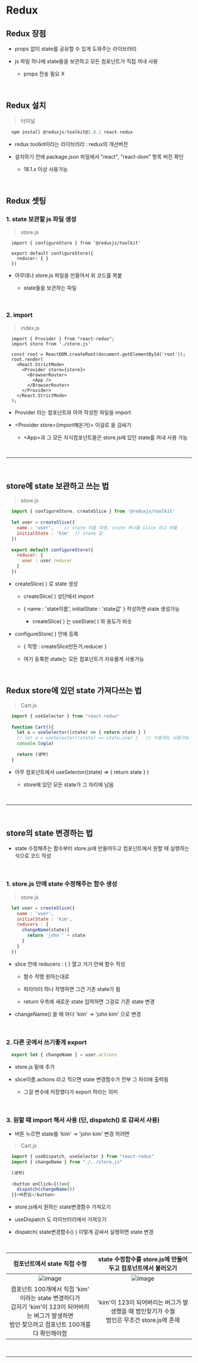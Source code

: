 # Redux

Redux 장점
---
- props 없이 state를 공유할 수 있게 도와주는 라이브러리

- js 파일 하나에 state들을 보관하고 모든 컴포넌트가 직접 꺼내 사용

  - props 전송 필요 X

<br>

Redux 설치
---
> 터미널
```javascript
  npm install @reduxjs/toolkit@1.8.1 react-redux 
```
- redux toolkit이라는 라이브러리 : redux의 개선버전

- 설치하기 전에 package.json 파일에서 "react", "react-dom" 항목 버전 확인

  - 18.1.x 이상 사용가능

<br>

Redux 셋팅
---
### 1. state 보관할 js 파일 생성
> store.js
```javacsript
  import { configureStore } from '@reduxjs/toolkit'
  
  export default configureStore({
    reducer: { }
  }) 
```
- 아무데나 store.js 파일을 만들어서 위 코드를 복붙

  - state들을 보관하는 파일

<br>

### 2. import 
> index.js
```javacsript
  import { Provider } from "react-redux";
  import store from './store.js'
  
  const root = ReactDOM.createRoot(document.getElementById('root'));
  root.render(
    <React.StrictMode>
      <Provider store={store}>
        <BrowserRouter>
          <App />
        </BrowserRouter>
      </Provider>
    </React.StrictMode>
  ); 
```
- Provider 라는 컴포넌트와 아까 작성한 파일을 import 

- \<Provider store={import해온거}> 이걸로 <App/> 을 감싸기

  - \<App>과 그 모든 자식컴포넌트들은 store.js에 있던 state를 꺼내 사용 가능

<br>

---

<br>

store에 state 보관하고 쓰는 법
---
> store.js
```javascript
  import { configureStore, createSlice } from '@reduxjs/toolkit'
  
  let user = createSlice({
    name : 'user',    // state 이름 작명, state 하나를 slice 라고 부름
    initialState : 'kim'  // state 값
  })
  
  export default configureStore({
    reducer: {
      user : user.reducer
    }
  }) 
```
- createSlice( ) 로 state 생성

  - createSlice( ) 상단에서 import
 
  - \{ name : 'state이름', initialState : 'state값' } 작성하면 state 생성가능
 
    - createSlice( ) 는 useState( ) 와 용도가 비슷

- configureStore( ) 안에 등록

  - \{ 작명 : createSlice만든거.reducer }
 
  - 여기 등록한 state는 모든 컴포넌트가 자유롭게 사용가능

<br>

Redux store에 있던 state 가져다쓰는 법
---
> Cart.js
```javascript
  import { useSelector } from "react-redux"
  
  function Cart(){
    let a = useSelector((state) => { return state } )
    // let a = useSelector((state) => state.user )   // 이렇게도 사용가능
    console.log(a)
  
    return (생략)
  }
```
- 아무 컴포넌트에서 useSelector((state) => { return state } )

  - store에 있던 모든 state가 그 자리에 남음

<br>

---

<br>

store의 state 변경하는 법 
---
- state 수정해주는 함수부터 store.js에 만들어두고 컴포넌트에서 원할 때 실행하는 식으로 코드 작성

<br>

### 1. store.js 안에 state 수정해주는 함수 생성
> store.js
```javascript
  let user = createSlice({
    name : 'user',
    initialState : 'kim',
    reducers : {
      changeName(state){
        return 'john ' + state
      }
    }
  }) 
```
- slice 안에 reducers : { } 열고 거기 안에 함수 작성

  - 함수 작명 원하는대로
 
  - 파라미터 하나 작명하면 그건 기존 state가 됨
 
  - return 우측에 새로운 state 입력하면 그걸로 기존 state 변경

- changeName() 쓸 때 마다 'kim' -> 'john kim' 으로 변경

<br>

### 2. 다른 곳에서 쓰기좋게 export 
```javascript
  export let { changeName } = user.actions 
```
- store.js 밑에 추가

- slice이름.actions 라고 적으면 state 변경함수가 전부 그 자리에 출력됨

  - 그걸 변수에 저장했다가 export 하라는 의미

<br>

### 3. 원할 때 import 해서 사용 (단, dispatch() 로 감싸서 사용)
- 버튼 누르면 state를 'kim' -> 'john kim' 변경 하려면

> Cart.js
```javascript
  import { useDispatch, useSelector } from "react-redux"
  import { changeName } from "./../store.js"
  
  (생략) 
  
  <button onClick={()=>{
    dispatch(changeName())
  }}>버튼임</button> 
```
- store.js에서 원하는 state변경함수 가져오기

- useDispatch 도 라이브러리에서 가져오기

- dispatch( state변경함수() ) 이렇게 감싸서 실행하면 state 변경

<br>

|컴포넌트에서 state 직접 수정|state 수정함수를 store.js에 만들어두고 컴포넌트에서 불러오기|
|:-:|:-:|
|![image](https://github.com/user-attachments/assets/f794aaad-9cd5-43ee-a32a-2ef2ab0c2ed8)|![image](https://github.com/user-attachments/assets/8d8c2a84-f051-4c7c-836f-03dbd74b9e82)|
|컴포넌트 100개에서 직접 'kim' 이라는 state 변경하다가<br>갑자기 'kim'이 123이 되어버리는 버그가 발생하면<br>범인 찾으려고 컴포넌트 100개를 다 확인해야함|'kim'이 123이 되어버리는 버그가 발생했을 때 범인찾기가 수월<br>범인은 무조건 store.js에 존재|

<br>

---

<br>
